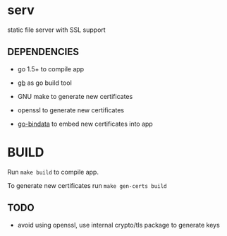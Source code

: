 # serv
static file server with SSL support

## DEPENDENCIES

* go 1.5+ to compile app
* [gb](https://github.com/constabulary/gb) as go build tool

* GNU make to generate new certificates
* openssl to generate new certificates
* [go-bindata](https://github.com/jteeuwen/go-bindata) to embed new certificates into app

# BUILD

Run `make build` to compile app.

To generate new certificates run `make gen-certs build`

## TODO

* avoid using openssl, use internal crypto/tls package to generate keys
